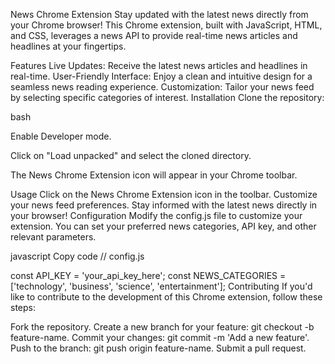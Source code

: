 News Chrome Extension
Stay updated with the latest news directly from your Chrome browser! This Chrome extension, built with JavaScript, HTML, and CSS, leverages a news API to provide real-time news articles and headlines at your fingertips.

Features
Live Updates: Receive the latest news articles and headlines in real-time.
User-Friendly Interface: Enjoy a clean and intuitive design for a seamless news reading experience.
Customization: Tailor your news feed by selecting specific categories of interest.
Installation
Clone the repository:

bash


Enable Developer mode.

Click on "Load unpacked" and select the cloned directory.

The News Chrome Extension icon will appear in your Chrome toolbar.

Usage
Click on the News Chrome Extension icon in the toolbar.
Customize your news feed preferences.
Stay informed with the latest news directly in your browser!
Configuration
Modify the config.js file to customize your extension. You can set your preferred news categories, API key, and other relevant parameters.

javascript
Copy code
// config.js

const API_KEY = 'your_api_key_here';
const NEWS_CATEGORIES = ['technology', 'business', 'science', 'entertainment'];
Contributing
If you'd like to contribute to the development of this Chrome extension, follow these steps:

Fork the repository.
Create a new branch for your feature: git checkout -b feature-name.
Commit your changes: git commit -m 'Add a new feature'.
Push to the branch: git push origin feature-name.
Submit a pull request.

